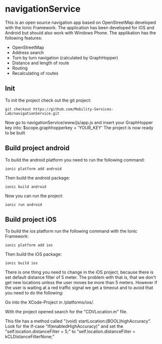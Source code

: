 # navigationService
This is an open source navigation app based on OpenStreetMap developed with the Ionic Framework.
The application has been developed for iOS and Android but should also work with Windows Phone.
The applikation has the following features:
- OpenStreetMap
- Address search
- Turn by turn navigation (calculated by GraphHopper)
- Distance and length of route
- Routing
- Recalculating of routes
## Init
To init the project check out the git project:

`git checkout https://github.com/Mobility-Services-Lab/navigationService.git`

Now go to navigationService/www/js/app.js and insert your GraphHopper key into: $scope.graphhopperkey = 'YOUR_KEY'
The project is now ready to be built
## Build project android
To build the android platform you need to run the following command:

`ionic platform add android`

Then build the android package:

`ionic build android`

Now you can run the project:

`ionic run android`
## Build project iOS
To build the ios platform run the following command with the Ionic Framework:

`ionic platform add ios`

Then build the iOS package:

`ionic build ios`

There is one thing you need to change in the iOS project, because there is set default distance filter of 5 meter. The problem with that is, that we don't get new locations unless the user moves be more than 5 meters. However if the user is waiting at a red traffic signal we get a timeout and to avoid that you need to do the following:

Go into the XCode-Project in /platforms/ios/. 

With the project opened search for the "CDVLocation.m" file. 

This file has a method called "(void) startLocation:(BOOL)highAccuracy". Look for the if-case "if(enabledHighAccuracy)" and set the "self.location.distanceFilter = 5;" to "self.location.distanceFilter = kCLDistanceFilterNone;"
